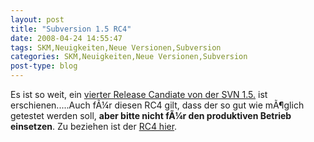 ```yaml
---
layout: post
title: "Subversion 1.5 RC4"
date: 2008-04-24 14:55:47
tags: SKM,Neuigkeiten,Neue Versionen,Subversion
categories: SKM,Neuigkeiten,Neue Versionen,Subversion
post-type: blog
---
```

Es ist so weit, ein <a href="http://subversion.tigris.org/servlets/ReadMsg?list=dev&msgNo=137752"  title="Announcement">vierter Release Candiate von der SVN 1.5.</a> ist erschienen.....Auch fÃ¼r diesen RC4 gilt, dass der so gut wie mÃ¶glich getestet werden soll, <strong>aber bitte nicht fÃ¼r den produktiven Betrieb einsetzen</strong>.  Zu beziehen ist der <a href="http://subversion.tigris.org/servlets/ProjectDocumentList?folderID=1079&expandFolder=1079&folderID=0"  title="Download RC4">RC4 hier</a>.
